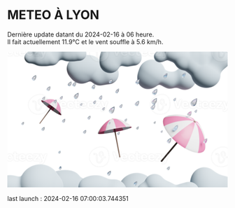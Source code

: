 # METEO À LYON

Dernière update datant du 2024-02-16 à 06 heure.  
Il fait actuellement 11.9°C et le vent souffle à 5.6 km/h.      

![](./.github/rain.png)

last launch : 2024-02-16 07:00:03.744351
